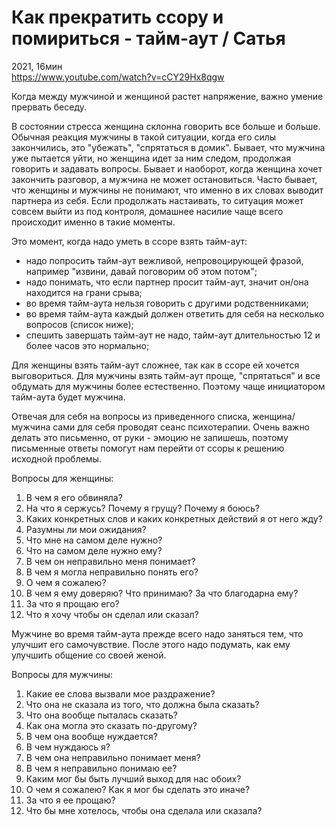 # Как прекратить ссору и помириться - тайм-аут  / Сатья

2021, 16мин
<br>
<https://www.youtube.com/watch?v=cCY29Hx8qgw>

Когда между мужчиной и женщиной растет напряжение, важно умение прервать беседу.

В состоянии стресса женщина склонна говорить все больше и больше.
Обычная реакция мужчины в такой ситуации, когда его силы закончились, это "убежать", "спрятаться в домик".
Бывает, что мужчина уже пытается уйти, но женщина идет за ним следом, продолжая говорить и задавать вопросы.
Бывает и наоборот, когда женщина хочет закончить разговор, а мужчина не может остановиться.
Часто бывает, что женщины и мужчины не понимают, что именно в их словах выводит партнера из себя.
Если продолжать настаивать, то ситуация может совсем выйти из под контроля, домашнее насилие чаще всего происходит именно в такие моменты.

Это момент, когда надо уметь в ссоре взять тайм-аут:

- надо попросить тайм-аут вежливой, непровоцирующей фразой, например "извини, давай поговорим об этом потом";
- надо понимать, что если партнер просит тайм-аут, значит он/она находится на грани срыва;
- во время тайм-аута нельзя говорить с другими родственниками;
- во время тайм-аута каждый должен ответить для себя на несколько вопросов (список ниже);
- спешить завершать тайм-аут не надо, тайм-аут длительностью 12 и более часов это нормально;

Для женщины взять тайм-аут сложнее, так как в ссоре ей хочется выговориться. 
Для мужчины взять тайм-аут проще, "спрятаться" и все обдумать для мужчины более естественно.
Поэтому чаще инициатором тайм-аута будет мужчина.

Отвечая для себя на вопросы из приведенного списка, женщина/мужчина сами для себя проводят сеанс психотерапии.
Очень важно делать это письменно, от руки - эмоцию не запишешь, поэтому письменные ответы помогут нам перейти от ссоры к решению исходной проблемы.

Вопросы для женщины:

1. В чем я его обвиняла?
2. На что я сержусь? Почему я грущу? Почему я боюсь?
3. Каких конкретных слов и каких конкретных действий я от него жду?
4. Разумны ли мои ожидания?
5. Что мне на самом деле нужно?
6. Что на самом деле нужно ему?
7. В чем он неправильно меня понимает?
8. В чем я могла неправильно понять его?
9. О чем я сожалею?
10. В чем я ему доверяю? Что принимаю? За что благодарна ему?
11. За что я прощаю его?
12. Что я хочу чтобы он сделал или сказал?

Мужчине во время тайм-аута прежде всего надо заняться тем, что улучшит его самочувствие. 
После этого надо подумать, как ему улучшить общение со своей женой.

Вопросы для мужчины:

1. Какие ее слова вызвали мое раздражение?
2. Что она не сказала из того, что должна была сказать?
3. Что она вообще пыталась сказать?
4. Как она могла это сказать по-другому?
5. В чем она вообще нуждается?
6. В чем нуждаюсь я?
7. В чем она неправильно понимает меня?
8. В чем я неправильно понимаю ее?
9. Каким мог бы быть лучший выход для нас обоих?
10. О чем я сожалею? Как я мог бы сделать это иначе?
11. За что я ее прощаю?
12. Что бы мне хотелось, чтобы она сделала или сказала?
